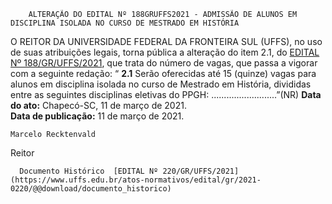         ALTERAÇÃO DO EDITAL Nº 188GRUFFS2021 - ADMISSÃO DE ALUNOS EM DISCIPLINA ISOLADA NO CURSO DE MESTRADO EM HISTÓRIA  

 O REITOR DA UNIVERSIDADE FEDERAL DA FRONTEIRA SUL (UFFS), no uso de suas atribuições legais, torna pública a alteração do item 2.1, do [EDITAL Nº 188/GR/UFFS/2021](https://www.uffs.edu.br/atos-normativos/edital/gr/2021-0188), que trata do número de vagas, que passa a vigorar com a seguinte redação: “ **2.1** Serão oferecidas até 15 (quinze) vagas para alunos em disciplina isolada no curso de Mestrado em História, divididas entre as seguintes disciplinas eletivas do PPGH: ..........................”(NR)        **Data do ato:** Chapecó-SC, 11 de março de 2021.   
 **Data de publicação:**  11 de março de 2021. 

    Marcelo Recktenvald   
 Reitor 

      Documento Histórico  [EDITAL Nº 220/GR/UFFS/2021](https://www.uffs.edu.br/atos-normativos/edital/gr/2021-0220/@@download/documento_historico)     
      